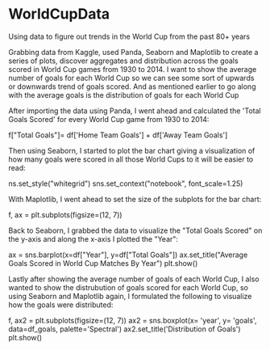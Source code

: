 # WorldCupData
Using data to figure out trends in the World Cup from the past 80+ years

Grabbing data from Kaggle, used Panda, Seaborn and Maplotlib to create a series of plots, discover aggregates and distribution across the goals scored in World Cup games from 1930 to 2014. I want to show the average number of goals for each World Cup so we can see some sort of upwards or downwards trend of goals scored.  And as mentioned earlier to go along with the average goals is the distribution of goals for each World Cup

After importing the data using Panda, I went ahead and calculated the 'Total Goals Scored' for every World Cup game from 1930 to 2014:

f["Total Goals"]= df['Home Team Goals'] + df['Away Team Goals']

Then using Seaborn, I started to plot the bar chart giving a visualization of how many goals were scored in all those World Cups to it will be easier to read:

ns.set_style("whitegrid")
sns.set_context("notebook", font_scale=1.25)

With Maplotlib, I went ahead to set the size of the subplots for the bar chart:

f, ax = plt.subplots(figsize=(12, 7))

Back to Seaborn, I grabbed the data to visualize the "Total Goals Scored" on the y-axis and along the x-axis I plotted the "Year":

ax = sns.barplot(x=df["Year"], y=df["Total Goals"])
ax.set_title("Average Goals Scored in World Cup Matches By Year")
plt.show()

Lastly after showing the average number of goals of each World Cup, I also wanted to show the distrubution of goals scored for each World Cup, so using Seaborn and Maplotlib again, I formulated the following to visualize how the goals were distributed:

f, ax2 = plt.subplots(figsize=(12, 7))
ax2 = sns.boxplot(x= 'year', y= 'goals', data=df_goals, palette='Spectral')
ax2.set_title('Distribution of Goals')
plt.show()

